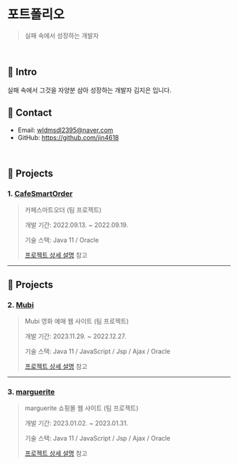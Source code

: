 # 포트폴리오
>실패 속에서 성장하는 개발자

</br>

## :pushpin: Intro
실패 속에서 그것을 자양분 삼아 성장하는 개발자 김지은 입니다.   

## :pushpin: Contact
- Email: wldmsdl2395@naver.com   
- GitHub: https://github.com/jin4618   

</br>

## :pushpin: Projects
### 1. [CafeSmartOrder](https://github.com/jin4618/cafesmartorder)
>카페스마트오더 (팀 프로젝트)   
>
>개발 기간: 2022.09.13. ~ 2022.09.19.   
>
>기술 스택: 
>Java 11 / Oracle
>
>[프로젝트 상세 설명](https://github.com/jin4618/cafesmartorder) 참고

---

## :pushpin: Projects
### 2. [Mubi](https://github.com/jin4618/Mubi)
>Mubi 영화 예매 웹 사이트 (팀 프로젝트)   
>
>개발 기간: 2023.11.29. ~ 2022.12.27.    
>
>기술 스택: 
>Java 11 / JavaScript / Jsp / Ajax / Oracle
>
>[프로젝트 상세 설명](https://github.com/jin4618/Mubi) 참고

---

### 3. [marguerite](https://github.com/jin4618/marguerite)
>marguerite 쇼핑몰 웹 사이트 (팀 프로젝트)   
>
>개발 기간: 2023.01.02. ~ 2023.01.31.   
>
>기술 스택: 
>Java 11 / JavaScript / Jsp / Ajax / Oracle
>
>[프로젝트 상세 설명](https://github.com/jin4618/marguerite) 참고

